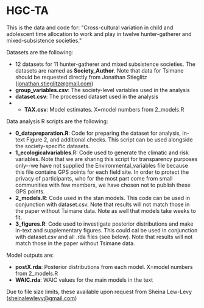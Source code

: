# HGC-TA
This is the data and code for: "Cross-cultural variation in child and adolescent time allocation to work and play in twelve hunter-gatherer and mixed-subsistence societies."

Datasets are the following:
- 12 datasets for 11 hunter-gatherer and mixed subsistence societies. The datasets are named as **Society_Author**. Note that data for Tsimane should be requested directly from Jonathan Stieglitz (jonathan.stieglitz@gmail.com)
- **group_variables.csv**: The society-level variables used in the analysis
- **dataset.csv**: The processed dataset used in the analysis
- - **TAX.csv**: Model estimates. X=model numbers from 2_models.R

Data analysis R scripts are the following:
- **0_datapreparation.R**: Code for preparing the dataset for analysis, in-text Figure 2, and additional checks. This script can be used alongside the society-specific datasets. 
- **1_ecologicalvariables**.R: Code used to generate the climatic and risk variables. Note that we are sharing this script for transparency purposes only--we have not supplied the Environmental_variables file because this file contains GPS points for each field site. In order to protect the privacy of participants, who for the most part come from small communities with few members, we have chosen not to publish these GPS points.
- **2_models.R**: Code used in the stan models. This code can be used in conjunction with dataset.csv. Note that results will not match those in the paper without Tsimane data. Note as well that models take weeks to fit.
- **3_figures.R**: Code used to investigate posterior distributions and make in-text and supplementary figures. This could cal be used in conjunction with dataset.csv and all .rda files (see below). Note that results will not match those in the paper without Tsimane data. 

Model outputs are:
- **postX.rda**: Posterior distributions from each model. X=model numbers from 2_models.R
- **WAIC.rda**: WAIC values for the main models in the text

Due to file size limits, these available upon request from Sheina Lew-Levy (sheinalewlevy@gmail.com)
